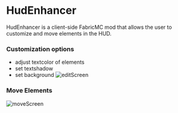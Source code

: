 # HudEnhancer

HudEnhancer is a client-side FabricMC mod that allows the user to customize and move elements in the HUD.

### Customization options
- adjust textcolor of elements
- set textshadow
- set background
![editScreen](https://github.com/user-attachments/assets/62503f9b-3653-43ac-ad36-a9f82dd9027b)

### Move Elements
![moveScreen](https://github.com/user-attachments/assets/06a60bc4-67a0-409c-924c-5a9a51ee9c65)
